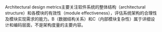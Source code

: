 Architectural design metrics主要关注软件系统的整体结构（architectural structure）和各模块的有效性（module effectiveness），评估系统架构的合理性及模块实现需求的能力。B（数据结构关系）和C（内部模块复杂性）属于详细设计和编码层面，不是架构度量的主要内容。